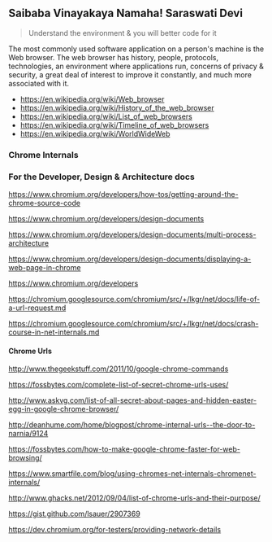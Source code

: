 Saibaba Vinayakaya Namaha! Saraswati Devi
------------------------------------------

> Understand the environment & you will better code for it

The most commonly used software application on a person's machine is the Web browser. The web browser has history, people,
protocols, technologies, an environment where applications run, concerns of privacy & security, a great deal of interest to improve it constantly,
and much more associated with it.


* https://en.wikipedia.org/wiki/Web_browser
* https://en.wikipedia.org/wiki/History_of_the_web_browser
* https://en.wikipedia.org/wiki/List_of_web_browsers
* https://en.wikipedia.org/wiki/Timeline_of_web_browsers
* https://en.wikipedia.org/wiki/WorldWideWeb



### Chrome Internals

### For the Developer, Design & Architecture docs

https://www.chromium.org/developers/how-tos/getting-around-the-chrome-source-code

https://www.chromium.org/developers/design-documents

https://www.chromium.org/developers/design-documents/multi-process-architecture

https://www.chromium.org/developers/design-documents/displaying-a-web-page-in-chrome

https://www.chromium.org/developers

https://chromium.googlesource.com/chromium/src/+/lkgr/net/docs/life-of-a-url-request.md

https://chromium.googlesource.com/chromium/src/+/lkgr/net/docs/crash-course-in-net-internals.md

#### Chrome Urls

http://www.thegeekstuff.com/2011/10/google-chrome-commands

https://fossbytes.com/complete-list-of-secret-chrome-urls-uses/

http://www.askvg.com/list-of-all-secret-about-pages-and-hidden-easter-egg-in-google-chrome-browser/

http://deanhume.com/home/blogpost/chrome-internal-urls--the-door-to-narnia/9124

https://fossbytes.com/how-to-make-google-chrome-faster-for-web-browsing/

https://www.smartfile.com/blog/using-chromes-net-internals-chromenet-internals/

http://www.ghacks.net/2012/09/04/list-of-chrome-urls-and-their-purpose/

https://gist.github.com/lsauer/2907369

https://dev.chromium.org/for-testers/providing-network-details

